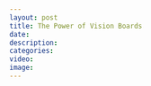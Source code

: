 ```yaml
---
layout: post
title: The Power of Vision Boards
date:
description:
categories:
video:
image:
---
```




